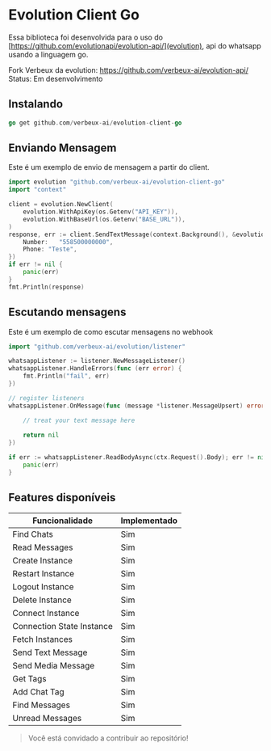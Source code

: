 # Evolution Client Go

Essa biblioteca foi desenvolvida para o uso do [https://github.com/evolutionapi/evolution-api/](evolution), api do
whatsapp usando a linguagem go.


Fork Verbeux da evolution: https://github.com/verbeux-ai/evolution-api/  
Status: Em desenvolvimento

## Instalando
```go
go get github.com/verbeux-ai/evolution-client-go
```

## Enviando Mensagem

Este é um exemplo de envio de mensagem a partir do client.

```go
import evolution "github.com/verbeux-ai/evolution-client-go"
import "context"

client = evolution.NewClient(
    evolution.WithApiKey(os.Getenv("API_KEY")),
    evolution.WithBaseUrl(os.Getenv("BASE_URL")),
)
response, err := client.SendTextMessage(context.Background(), &evolution.TextMessageRequest{
    Number:   "558500000000",
    Phone: "Teste",
})
if err != nil {
    panic(err)
}
fmt.Println(response)
```

## Escutando mensagens

Este é um exemplo de como escutar mensagens no webhook

```go
import "github.com/verbeux-ai/evolution/listener"

whatsappListener := listener.NewMessageListener()
whatsappListener.HandleErrors(func (err error) {
    fmt.Println("fail", err)
})

// register listeners
whatsappListener.OnMessage(func (message *listener.MessageUpsert) error {

    // treat your text message here
    
    return nil
})

if err := whatsappListener.ReadBodyAsync(ctx.Request().Body); err != nil {
    panic(err)
}
```

## Features disponíveis

| Funcionalidade            | Implementado |
|---------------------------|--------------|
| Find Chats                | Sim          |
| Read Messages             | Sim          |
| Create Instance           | Sim          |
| Restart Instance          | Sim          |
| Logout Instance           | Sim          |
| Delete Instance           | Sim          |
| Connect Instance          | Sim          |
| Connection State Instance | Sim          |
| Fetch Instances           | Sim          |
| Send Text Message         | Sim          |
| Send Media Message        | Sim          |
| Get Tags                  | Sim          |
| Add Chat Tag              | Sim          |
| Find Messages             | Sim          |
| Unread Messages           | Sim          |

> Você está convidado a contribuir ao repositório!